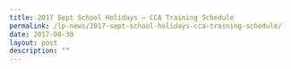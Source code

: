 ```yaml
---
title: 2017 Sept School Holidays – CCA Training Schedule
permalink: /lp-news/2017-sept-school-holidays-cca-training-schedule/
date: 2017-08-30
layout: post
description: ""
---
```

